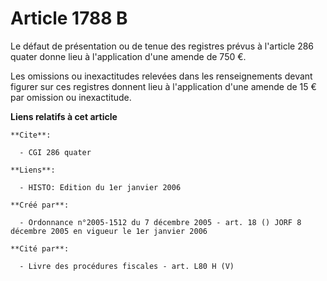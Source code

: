 # Article 1788 B

Le défaut de présentation ou de tenue des registres prévus à l'article 286 quater donne lieu à l'application d'une amende de
750 €.

Les omissions ou inexactitudes relevées dans les renseignements devant figurer sur ces registres donnent lieu à l'application
d'une amende de 15 € par omission ou inexactitude.

**Liens relatifs à cet article**

	**Cite**:

	  - CGI 286 quater

	**Liens**:

	  - HISTO: Edition du 1er janvier 2006

	**Créé par**:

	  - Ordonnance n°2005-1512 du 7 décembre 2005 - art. 18 () JORF 8 décembre 2005 en vigueur le 1er janvier 2006

	**Cité par**:

	  - Livre des procédures fiscales - art. L80 H (V)
